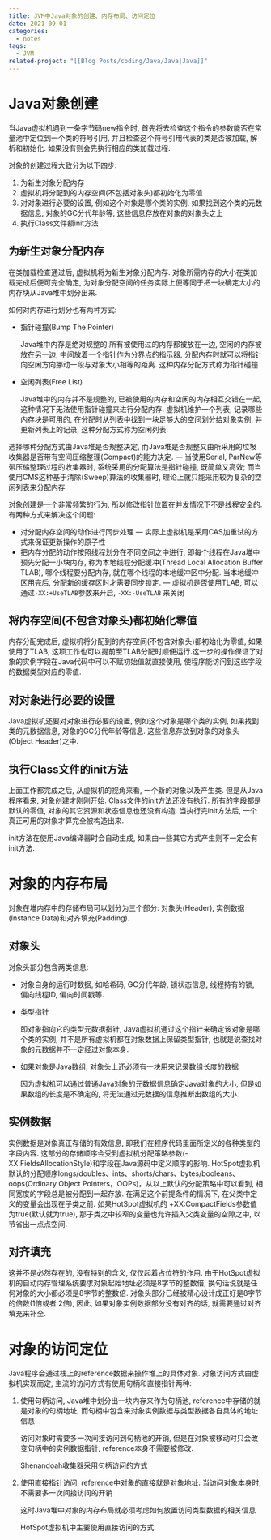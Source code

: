 ```yaml
---
title: JVM中Java对象的创建、内存布局、访问定位
date: 2021-09-01
categories:
  - notes
tags:
  - JVM
related-project: "[[Blog Posts/coding/Java/Java|Java]]"
---
```


# Java对象创建

当Java虚拟机遇到一条字节码new指令时, 首先将去检查这个指令的参数能否在常量池中定位到一个类的符号引用, 并且检查这个符号引用代表的类是否被加载, 解析和初始化. 如果没有则会先执行相应的类加载过程.

对象的创建过程大致分为以下四步:

1. 为新生对象分配内存
2. 虚拟机将分配到的内存空间(不包括对象头)都初始化为零值
3. 对对象进行必要的设置, 例如这个对象是哪个类的实例, 如果找到这个类的元数据信息, 对象的GC分代年龄等, 这些信息存放在对象的对象头之上
4. 执行Class文件额init方法

<!--more-->

## 为新生对象分配内存

在类加载检查通过后, 虚拟机将为新生对象分配内存. 对象所需内存的大小在类加载完成后便可完全确定, 为对象分配空间的任务实际上便等同于把一块确定大小的内存块从Java堆中划分出来. 

如何对内存进行划分也有两种方式:

- 指针碰撞(Bump The Pointer)
  
    Java堆中内存是绝对规整的,所有被使用过的内存都被放在一边, 空闲的内存被放在另一边, 中间放着一个指针作为分界点的指示器, 分配内存时就可以将指针向空闲方向挪动一段与对象大小相等的距离. 这种内存分配方式称为指针碰撞
    
- 空闲列表(Free List)
  
    Java堆中的内存并不是规整的, 已被使用的内存和空闲的内存相互交错在一起, 这种情况下无法使用指针碰撞来进行分配内存. 虚拟机维护一个列表, 记录哪些内存块是可用的, 在分配时从列表中找到一块足够大的空间划分给对象实例, 并更新列表上的记录, 这种分配方式称为空闲列表.
    

选择哪种分配方式由Java堆是否规整决定, 而Java堆是否规整又由所采用的垃圾收集器是否带有空间压缩整理(Compact)的能力决定.  — 当使用Serial, ParNew等带压缩整理过程的收集器时, 系统采用的分配算法是指针碰撞, 既简单又高效; 而当使用CMS这种基于清除(Sweep)算法的收集器时, 理论上就只能采用较为复杂的空闲列表来分配内存

对象创建是一个非常频繁的行为, 所以修改指针位置在并发情况下不是线程安全的. 有两种方式来解决这个问题:

- 对分配内存空间的动作进行同步处理 — 实际上虚拟机是采用CAS加重试的方式来保证更新操作的原子性
- 把内存分配的动作按照线程划分在不同空间之中进行, 即每个线程在Java堆中预先分配一小块内存, 称为本地线程分配缓冲(Thread Local Allocation Buffer TLAB), 哪个线程要分配内存, 就在哪个线程的本地缓冲区中分配. 当本地缓冲区用完后, 分配新的缓存区时才需要同步锁定. — 虚拟机是否使用TLAB, 可以通过`-XX:+UseTLAB`参数来开启, `-XX:-UseTLAB` 来关闭

## 将内存空间(不包含对象头)都初始化零值

内存分配完成后, 虚拟机将分配到的内存空间(不包含对象头)都初始化为零值, 如果使用了TLAB, 这项工作也可以提前至TLAB分配时顺便运行.这一步的操作保证了对象的实例字段在Java代码中可以不赋初始值就直接使用, 使程序能访问到这些字段的数据类型对应的零值.

## 对对象进行必要的设置

Java虚拟机还要对对象进行必要的设置, 例如这个对象是哪个类的实例, 如果找到类的元数据信息, 对象的GC分代年龄等信息. 这些信息存放到对象的对象头(Object Header)之中.

## 执行Class文件的init方法

上面工作都完成之后, 从虚拟机的视角来看, 一个新的对象以及产生类. 但是从Java程序看来, 对象创建才刚刚开始. Class文件的init方法还没有执行. 所有的字段都是默认的零值, 对象的其它资源和状态信息也还没有构造. 当执行完init方法后, 一个真正可用的对象才算完全被构造出来.

init方法在使用Java编译器时会自动生成, 如果由一些其它方式产生则不一定会有init方法.

# 对象的内存布局

对象在堆内存中的存储布局可以划分为三个部分: 对象头(Header), 实例数据(Instance Data)和对齐填充(Padding).

## 对象头

对象头部分包含两类信息:

- 对象自身的运行时数据, 如哈希码, GC分代年龄, 锁状态信息, 线程持有的锁, 偏向线程ID, 偏向时间戳等.
- 类型指针
  
    即对象指向它的类型元数据指针, Java虚拟机通过这个指针来确定该对象是哪个类的实例, 并不是所有虚拟机都在对象数据上保留类型指针, 也就是说查找对象的元数据并不一定经过对象本身.
    
- 如果对象是Java数组, 对象头上还必须有一块用来记录数组长度的数据
  
    因为虚拟机可以通过普通Java对象的元数据信息确定Java对象的大小, 但是如果数组的长度是不确定的, 将无法通过元数据的信息推断出数组的大小.
    

## 实例数据

实例数据是对象真正存储的有效信息, 即我们在程序代码里面所定义的各种类型的字段内容. 这部分的存储顺序会受到虚拟机分配策略参数(-XX:FieldsAllocationStyle)和字段在Java源码中定义顺序的影响. HotSpot虚拟机默认的分配顺序longs/doubles、ints、shorts/chars、bytes/booleans、oops(Ordinary Object Pointers，OOPs)，从以上默认的分配策略中可以看到, 相同宽度的字段总是被分配到一起存放. 在满足这个前提条件的情况下, 在父类中定义的变量会出现在子类之前. 如果HotSpot虚拟机的 +XX:CompactFields参数值为true(默认就为true), 那子类之中较窄的变量也允许插入父类变量的空隙之中, 以节省出一点点空间.

## 对齐填充

这并不是必然存在的, 没有特别的含义, 仅仅起着占位符的作用. 由于HotSpot虚拟机的自动内存管理系统要求对象起始地址必须是8字节的整数倍, 换句话说就是任何对象的大小都必须是8字节的整数倍. 对象头部分已经被精心设计成正好是8字节的倍数(1倍或者 2倍), 因此, 如果对象实例数据部分没有对齐的话, 就需要通过对齐填充来补全.

# 对象的访问定位

Java程序会通过栈上的reference数据来操作堆上的具体对象. 对象访问方式由虚拟机实现而定, 主流的访问方式有使用句柄和直接指针两种:

1. 使用句柄访问, Java堆中划分出一块内存来作为句柄池, reference中存储的就是对象的句柄地址, 而句柄中包含来对象实例数据与类型数据各自具体的地址信息
   
    访问对象时需要多一次间接访问到句柄池的开销, 但是在对象被移动时只会改变句柄中的实例数据指针, reference本身不需要被修改.
    
    Shenandoah收集器采用句柄访问的方式
    
2. 使用直接指针访问, reference中对象的直接就是对象地址. 当访问对象本身时, 不需要多一次间接访问的开销
   
    这时Java堆中对象的内存布局就必须考虑如何放置访问类型数据的相关信息
    
    HotSpot虚拟机中主要使用直接访问的方式